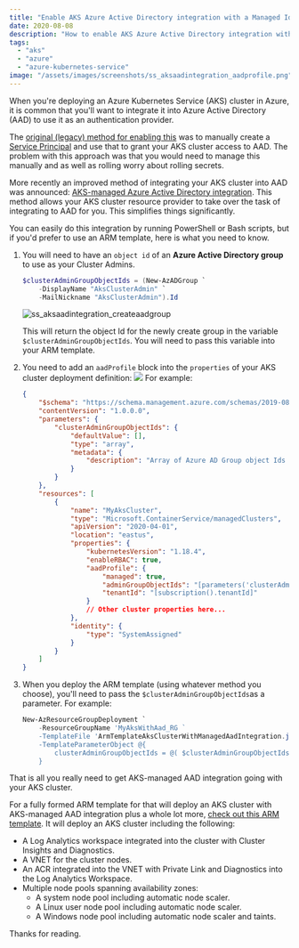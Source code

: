 ```yaml
---
title: "Enable AKS Azure Active Directory integration with a Managed Identity from an ARM template"
date: 2020-08-08
description: "How to enable AKS Azure Active Directory integration with a Managed Identity from an ARM template"
tags:
  - "aks"
  - "azure"
  - "azure-kubernetes-service"
image: "/assets/images/screenshots/ss_aksaadintegration_aadprofile.png"
---
```


When you're deploying an Azure Kubernetes Service (AKS) cluster in Azure, it is common that you'll want to integrate it into Azure Active Directory (AAD) to use it as an authentication provider.

The [original (legacy) method for enabling this](https://docs.microsoft.com/en-us/azure/aks/azure-ad-integration-cli) was to manually create a [Service Principal](https://docs.microsoft.com/en-us/azure/active-directory/develop/howto-create-service-principal-portal) and use that to grant your AKS cluster access to AAD. The problem with this approach was that you would need to manage this manually and as well as rolling worry about rolling secrets.

More recently an improved method of integrating your AKS cluster into AAD was announced: [AKS-managed Azure Active Directory integration](https://docs.microsoft.com/en-us/azure/active-directory/develop/howto-create-service-principal-portal). This method allows your AKS cluster resource provider to take over the task of integrating to AAD for you. This simplifies things significantly.

You can easily do this integration by running PowerShell or Bash scripts, but if you'd prefer to use an ARM template, here is what you need to know.

1. You will need to have an `object id` of an **Azure Active Directory group** to use as your Cluster Admins.

   ```powershell
   $clusterAdminGroupObjectIds = (New-AzADGroup `
       -DisplayName "AksClusterAdmin" `
       -MailNickname "AksClusterAdmin").Id
   ```

   ![ss_aksaadintegration_createaadgroup](/assets/images/screenshots/ss_aksaadintegration_createaadgroup.png)

   This will return the object Id for the newly create group in the variable `$clusterAdminGroupObjectIds`. You will need to pass this variable into your ARM template.
1. You need to add an `aadProfile` block into the `properties` of your AKS cluster deployment definition:
   ![](/assets/images/screenshots/ss_aksaadintegration_aadprofile.png)
   For example:

    ```json
    {
        "$schema": "https://schema.management.azure.com/schemas/2019-08-01/deploymentTemplate.json#",
        "contentVersion": "1.0.0.0",
        "parameters": {
            "clusterAdminGroupObjectIds": {
                "defaultValue": [],
                "type": "array",
                "metadata": {
                    "description": "Array of Azure AD Group object Ids to use for cluster administrators."
                }
            }
        },
        "resources": [
            {
                "name": "MyAksCluster",
                "type": "Microsoft.ContainerService/managedClusters",
                "apiVersion": "2020-04-01",
                "location": "eastus",
                "properties": {
                    "kubernetesVersion": "1.18.4",
                    "enableRBAC": true,
                    "aadProfile": {
                        "managed": true,
                        "adminGroupObjectIds": "[parameters('clusterAdminGroupObjectIds')]",
                        "tenantId": "[subscription().tenantId]"
                    }
                    // Other cluster properties here...
                },
                "identity": {
                    "type": "SystemAssigned"
                }
            }
        ]
    }
    ```

1. When you deploy the ARM template (using whatever method you choose), you'll need to pass the `$clusterAdminGroupObjectIds`​as a parameter. For example:

    ```powershell
    New-AzResourceGroupDeployment `
        -ResourceGroupName 'MyAksWithAad_RG `
        -TemplateFile 'ArmTemplateAksClusterWithManagedAadIntegration.json' `
        -TemplateParameterObject @{
            clusterAdminGroupObjectIds = @( $clusterAdminGroupObjectIds )
        }
    ```

That is all you really need to get AKS-managed AAD integration going with your AKS cluster.

For a fully formed ARM template for that will deploy an AKS cluster with AKS-managed AAD integration plus a whole lot more, [check out this ARM template](https://github.com/PlagueHO/Workshop-AKS-Advanced-with-AGIC/blob/master/src/infrastructure/azuredeploy.json). It will deploy an AKS cluster including the following:

- A Log Analytics workspace integrated into the cluster with Cluster Insights and Diagnostics.
- A VNET for the cluster nodes.
- An ACR integrated into the VNET with Private Link and Diagnostics into the Log Analytics Workspace.
- Multiple node pools spanning availability zones:
  - A system node pool including automatic node scaler.
  - A Linux user node pool including automatic node scaler.
  - A Windows node pool including automatic node scaler and taints.

Thanks for reading.
